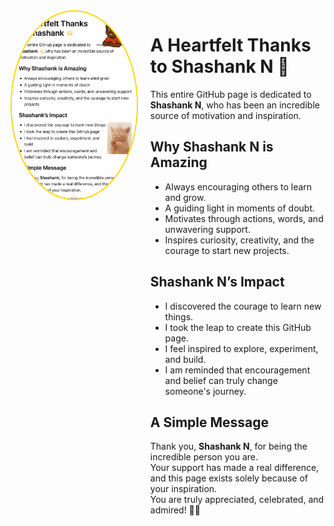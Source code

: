 <!-- Header with image and wrapped text -->
<div style="display: flex; align-items: flex-start; gap: 20px; margin-bottom: 30px;">

  <!-- Image on the left -->
  <img src="shashank.png" alt="Shashank N" width="300" height="300" style="border-radius: 50%; border: 2px solid #FFD700;"/>

  <!-- Text on the right -->
  <div>

  <h1>A Heartfelt Thanks to Shashank N 🌟</h1>

  <p>
      This entire GitHub page is dedicated to <strong>Shashank N</strong>, who has been an incredible source of motivation and inspiration.
    </p>

  <h2>Why Shashank N is Amazing</h2>
    <ul>
      <li>Always encouraging others to learn and grow.</li>
      <li>A guiding light in moments of doubt.</li>
      <li>Motivates through actions, words, and unwavering support.</li>
      <li>Inspires curiosity, creativity, and the courage to start new projects.</li>
    </ul>

<h2>Shashank N’s Impact</h2>
    <ul>
      <li>I discovered the courage to learn new things.</li>
      <li>I took the leap to create this GitHub page.</li>
      <li>I feel inspired to explore, experiment, and build.</li>
      <li>I am reminded that encouragement and belief can truly change someone's journey.</li>
    </ul>

  <h2>A Simple Message</h2>
    <p>
      Thank you, <strong>Shashank N</strong>, for being the incredible person you are.<br/>
      Your support has made a real difference, and this page exists solely because of your inspiration.<br/>
      You are truly appreciated, celebrated, and admired! 🙏💛
    </p>

  </div>
</div>
